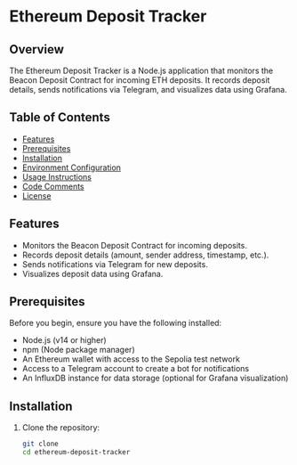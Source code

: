 # Ethereum Deposit Tracker

## Overview

The Ethereum Deposit Tracker is a Node.js application that monitors the Beacon Deposit Contract for incoming ETH deposits. It records deposit details, sends notifications via Telegram, and visualizes data using Grafana.

## Table of Contents

- [Features](#features)
- [Prerequisites](#prerequisites)
- [Installation](#installation)
- [Environment Configuration](#environment-configuration)
- [Usage Instructions](#usage-instructions)
- [Code Comments](#code-comments)
- [License](#license)

## Features

- Monitors the Beacon Deposit Contract for incoming deposits.
- Records deposit details (amount, sender address, timestamp, etc.).
- Sends notifications via Telegram for new deposits.
- Visualizes deposit data using Grafana.

## Prerequisites

Before you begin, ensure you have the following installed:

- Node.js (v14 or higher)
- npm (Node package manager)
- An Ethereum wallet with access to the Sepolia test network
- Access to a Telegram account to create a bot for notifications
- An InfluxDB instance for data storage (optional for Grafana visualization)

## Installation

1. Clone the repository:

   ```bash
   git clone 
   cd ethereum-deposit-tracker